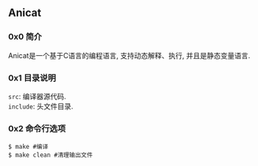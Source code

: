 ## Anicat
### 0x0 简介
Anicat是一个基于C语言的编程语言, 支持动态解释、执行, 并且是静态变量语言.
### 0x1 目录说明
`src`: 编译器源代码.  
`include`: 头文件目录.
### 0x2 命令行选项
```shell
$ make #编译
$ make clean #清理输出文件
```